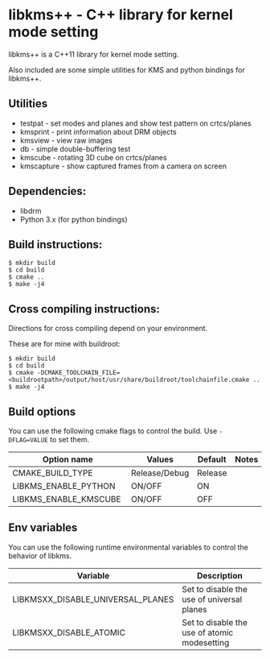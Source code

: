 # libkms++ - C++ library for kernel mode setting

libkms++ is a C++11 library for kernel mode setting.

Also included are some simple utilities for KMS and python bindings for libkms++.

## Utilities

- testpat - set modes and planes and show test pattern on crtcs/planes
- kmsprint - print information about DRM objects
- kmsview - view raw images
- db - simple double-buffering test
- kmscube - rotating 3D cube on crtcs/planes
- kmscapture - show captured frames from a camera on screen

## Dependencies:

- libdrm
- Python 3.x (for python bindings)

## Build instructions:

```
$ mkdir build
$ cd build
$ cmake ..
$ make -j4
```

## Cross compiling instructions:

Directions for cross compiling depend on your environment.

These are for mine with buildroot:

```
$ mkdir build
$ cd build
$ cmake -DCMAKE_TOOLCHAIN_FILE=<buildrootpath>/output/host/usr/share/buildroot/toolchainfile.cmake ..
$ make -j4
```

## Build options

You can use the following cmake flags to control the build. Use `-DFLAG=VALUE` to set them.

Option name           | Values        | Default  | Notes
--------------------- | ------------- | -------- | --------
CMAKE_BUILD_TYPE      | Release/Debug | Release  |
LIBKMS_ENABLE_PYTHON  | ON/OFF        | ON       |
LIBKMS_ENABLE_KMSCUBE | ON/OFF        | OFF      |

## Env variables

You can use the following runtime environmental variables to control the behavior of libkms.

Variable                          | Description
--------------------------------- | -------------
LIBKMSXX_DISABLE_UNIVERSAL_PLANES | Set to disable the use of universal planes
LIBKMSXX_DISABLE_ATOMIC           | Set to disable the use of atomic modesetting

